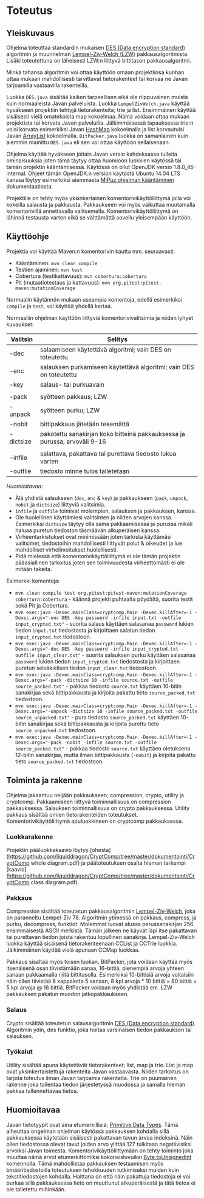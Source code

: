 # Toteutus

## Yleiskuvaus
Ohjelma toteuttaa standardin mukaisen [DES (Data encryption standard)](https://en.wikipedia.org/wiki/Data_Encryption_Standard) algoritmin ja muunnelman [Lempel-Ziv-Welch (LZW)](https://en.wikipedia.org/wiki/Lempel%E2%80%93Ziv%E2%80%93Welch) pakkausalgoritmista. Lisäki toteutettuna on läheisesti LZW:n liittyvä bittitason pakkausalgoritmi.

Minkä tahansa algoritmin voi ottaa käyttöön omaan projektiinsa kunhan ottaa mukaan mahdollisesti tarvittavat tietorakenteet tai korvaa ne Javan tarjoamilla vastaavilla rakenteilla.

Luokka `DES.java` sisältää kaiken tarpeellisen eikä ole riippuvainen muista kuin normaaleista Javan palveluista. Luokka `LempelZivWelch.java` käyttää hyväkseen projektiin tehtyjä tietorakenteita; trie ja list. Ensimmäinen käyttää sisäisesti vielä omatekoista map kokoelmaa. Nämä voidaan ottaa mukaan projektista tai korvata Javan palveluilla. Jälkimmäisessä tapauksessa trie:n voisi korvata esimerkiksi Javan [HashMap](https://docs.oracle.com/javase/8/docs/api/java/util/HashMap.html) kokoelmalla ja list korvautuisi Javan [ArrayList](http://docs.oracle.com/javase/8/docs/api/java/util/ArrayList.html) kokoelmalla. `BitPacker.java` luokka on samanlainen kuin aiemmin mainittu `DES.java` eli sen voi ottaa käyttöön sellaisenaan.

Ohjelma käyttää hyväkseen joitain Javan versio kahdeksassa tulleita ominaisuuksia joten tämä täytyy ottaa huomioon luokkien käytössä tai tämän projektin kääntämisessä. Käytössä on ollut OpenJDK versio 1.8.0_45-internal. Ohjeet tämän OpenJDK:n version käytöstä Ubuntu 14.04 LTS kanssa löytyy esimerkiksi aiemmasta [MiPuz ohjelman kääntäminen](https://github.com/liquiddragon/MiPuz/blob/master/dokumentointi/ohjelmanK%C3%A4%C3%A4nt%C3%A4minen.md) dokumentaatiosta.

Projektille on tehty myös yksinkertainen komentorivikäyttöliittymä jolla voi kokeilla salausta ja pakkausta. Pakkaukseen voi myös vaikuttaa muutamalla komentorivillä annettavalla valitsemella. Komentorivikäyttöliittymä on lähinnä testausta varten eikä se välttämättä sovellu yleisempään käyttöön.

## Käyttöohje

Projektia voi käyttää Maven:n komentorivin kautta mm. seuraavasti:
- Kääntäminen: `mvn clean compile`
- Testien ajaminen: `mvn test`
- Cobertura (testikattavuus): `mvn cobertura:cobertura`
- Pit (mutaatiotestaus ja kattavuus): `mvn org.pitest:pitest-maven:mutationCoverage`

Normaalin käytännön mukaan useampia komentoja, edellä esimerkiksi `compile` ja `test`, voi käyttää yhdellä kertaa.

Normaaliin ohjelman käyttöön liittyviä komentorivivalitsimia ja niiden lyhyet kuvaukset:

|Valitsin|Selitys|
|--------|-------|
|-dec <DES>|salaamiseen käytettävä algoritmi; vain DES on toteutettu|
|-enc <DES>|salauksen purkamiseen käytettävä algoritmi; vain DES on toteutettu|
|-key <key>|salaus- tai purkuavain|
| | |
|-pack|syötteen pakkaus; LZW|
|-unpack|syötteen purku; LZW|
|-nobit|bittipakkaus jätetään tekemättä|
|-dictsize <SIZE>|pakotettu sanakirjan koko bitteinä pakkauksessa ja purussa; arvoväli 9-16|
| | |
|-infile <name>|salattava, pakattava tai purettava tiedosto lukua varten|
|-outfile <name>|tiedosto minne tulos talletetaan|

*Huomioitavaa:*
- Älä yhdistä salaukseen (`dec`, `enc` & `key`) ja pakkaukseen (`pack`, `unpack`, `nobit` ja `dictsize`) liittyviä valitsimia.
- `infile` ja `outfile` toimivat molempien, salauksen ja pakkauksen, kanssa.
- Ole huolellinen käyttämiesi valitsinten ja niiden arvojen kanssa. Esimerkiksi `dictsize` täytyy olla sama pakkaamisessa ja purussa mikäli haluaa puretun tiedoston täsmäävän alkuperäisen kanssa.
- Virheentarkistukset ovat minimissään joten tarkista käyttämäsi valitsimet, tiedostoihin mahdollisesti liittyvät polut & oikeudet ja lue mahdolliset virheilmoitukset huolellisesti.
- Pidä mielessä että komentorivikäyttöliittymä ei ole tämän projektin pääasiallinen tarkoitus joten sen toimivuudesta virheettömästi ei ole mitään takeita.

Esimerkki komentoja:
* `mvn clean compile test org.pitest:pitest-maven:mutationCoverage cobertura:cobertura` - käännä projekti puhtaalta pöydältä, suorita testit sekä Pit ja Cobertura.
* `mvn exec:java -Dexec.mainClass=cryptcomp.Main -Dexec.killAfter=-1 -Dexec.args="-enc DES -key password -infile input.txt -outfile input_crypted.txt"` - suorita salaus käyttäen salasanaa `password` lukien tiedon `input.txt` tiedostosta ja kirjoittaen salatun tiedon `input_crypted.txt` tiedostoon.
* `mvn exec:java -Dexec.mainClass=cryptcomp.Main -Dexec.killAfter=-1 -Dexec.args="-dec DES -key password -infile input_crypted.txt -outfile input_clear.txt"` - suorita salauksen purku käyttäen salasanaa `password` lukien tiedon `input_crypted.txt` tiedostosta ja kirjoittaen puretun selväkielisen tiedon `input_clear.txt` tiedostoon.
* `mvn exec:java -Dexec.mainClass=cryptcomp.Main -Dexec.killAfter=-1 -Dexec.args="-pack -dictsize 10 -infile source.txt -outfile source_packed.txt"` - pakkaa tiedosto `source.txt` käyttäen 10-bitin sanakirjaa sekä bittipakkausta ja kirjoita pakattu tieto `source_packed.txt` tiedostoon.
* `mvn exec:java -Dexec.mainClass=cryptcomp.Main -Dexec.killAfter=-1 -Dexec.args="-unpack -dictsize 10 -infile source_packed.txt -outfile source_unpacked.txt"` - pura tiedosto `source_packed.txt` käyttäen 10-bitin sanakirjaa sekä bittipakkausta ja kirjoita purettu tieto `source_unpacked.txt` tiedostoon.
* `mvn exec:java -Dexec.mainClass=cryptcomp.Main -Dexec.killAfter=-1 -Dexec.args="-pack -nobit -infile source.txt -outfile source_packed.txt"` - pakkaa tiedosto `source.txt` käyttäen oletuksena 12-bitin sanakirjaa, mutta ilman bittipakkausta (`-nobit`) ja kirjoita pakattu tieto `source_packed.txt` tiedostoon.

## Toiminta ja rakenne

Ohjelma jakaantuu neljään pakkaukseen; compression, crypto, utility ja cryptcomp. Pakkaamiseen liittyvä toiminnallisuus on compression pakkauksessa. Salauksen toiminnallisuus on crypto pakkauksessa. Utility pakkaus sisältää omien tietorakenteiden toteutukset. Komentorivikäyttöliittymä apuluokkineen on cryptcomp pakkauksessa.

### Luokkarakenne

Projektin pääluokkakaavio löytyy [ohesta](https://github.com/liquiddragon/CryptComp/tree/master/dokumentointi/CryptComp whole diagram.pdf) ja päätoteutuksen osalta hieman tarkempi [kaavio](https://github.com/liquiddragon/CryptComp/tree/master/dokumentointi/CryptComp class diagram.pdf).

### Pakkaus

 Compression sisältää toteutetun pakkausalgoritmin [Lempel-Ziv-Welch](https://en.wikipedia.org/wiki/Lempel%E2%80%93Ziv%E2%80%93Welch), joka on paranneltu Lempel-Ziv 78. Algoritmin ytimessä on pakkaus, compress, ja purku, decompress, funktiot. Molemmat luovat alussa perussanakirjan 256 ensimmäisestä ASCII merkistä. Tämän jälkeen ne käyvät läpi itse pakattavan tai purettavan tiedon joista rakentuu lopullinen sanakirja.
 Lempel-Ziv-Welch luokka käyttää sisäisenä tietorakenteenaan CCList ja CCTrie luokkia. Jälkimmäinen käyttää vielä apunaan CCMap luokkaa.

 Pakkaus sisältää myös toisen luokan, BitPacker, jota voidaan käyttää myös itsenäisenä osan tiivistämään sanaa, 16-bittiä, pienempiä arvoja yhteen sanaan pakkaamalla niitä bittitasolla. Esimerkiksi 10-bittisiä arvoja voitaisiin näin ollen tiivistää 8 kappaletta 5 sanaan, 8 kpl arvoja * 10 bittiä = 80 bittiä = 5 kpl arvoja @ 16 bittiä.
 BitPacker voidaan myös yhdistää em. LZW pakkauksen pakatun muodon jatkopakkaukseen.

### Salaus

 Crypto sisältää toteutetun salausalgoritmin [DES (Data encryption standard)](https://en.wikipedia.org/wiki/Data_Encryption_Standard). Algoritmin ydin, des funktio, joka hoitaa varsinaisen tiedon pakkauksen tai salauksen.

### Työkalut

 Utility sisältää apuna käytettävät tietorakenteet; list, map ja trie. List ja map ovat yksinkertaistettuja rakenteita Javan vastaavasta. Niiden tarkoitus on tarjota toteutus ilman Javan tarjoamia rakenteita. Trie on puumainen rakenne joka tallentaa tiedon järjestetyssä muodossa ja samalla hieman pakkaa tallennettavaa tietoa.

## Huomioitavaa

Javan tietotyypit ovat aina etumerkillisiä; [Primitive Data Types](https://docs.oracle.com/javase/tutorial/java/nutsandbolts/datatypes.html). Tämä aiheuttaa ongelman ohjelman käytössä pakkauksen kohdalla sillä pakkauksessa käytetään sisäisesti pakattavan tavun arvoa indeksinä. Näin ollen tiedostossa olevat tavut joiden arvo ylittää 127 tulkitaan negatiivisiksi arvoiksi Javan toimesta. Komentorivikäyttöliittymään on tehty toiminto joka muuttaa nämä arvot etumerkittömiksi kokonaisluvuiksi [Byte.toUnsignedInt](https://docs.oracle.com/javase/8/docs/api/java/lang/Byte.html#toUnsignedInt-byte-) komennolla. Tämä mahdollistaa pakkauksen testaamisen myös binääritiedostoilla toteutuksen tehokkuuden tutkimiseksi muiden kuin tekstitiedostojen kohdalla. Haittana on että näin pakattuja tiedostoja ei voi purkaa sillä pakkauksessa tieto on muuttunut alkuperäisestä ja tätä tietoa ei ole talletettu mihinkään.
